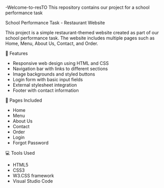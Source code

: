 -Welcome-to-resTO
This repository contains our project for a school performance task

 School Performance Task - Restaurant Website

This project is a simple restaurant-themed website created as part of our school performance task. The website includes multiple pages such as Home, Menu, About Us, Contact, and Order.

📄 Features
- Responsive web design using HTML and CSS
- Navigation bar with links to different sections
- Image backgrounds and styled buttons
- Login form with basic input fields
- External stylesheet integration
- Footer with contact information

📁 Pages Included
- Home
- Menu
- About Us
- Contact
- Order
- Login
- Forgot Password

💻 Tools Used
- HTML5
- CSS3
- W3.CSS framework
- Visual Studio Code
